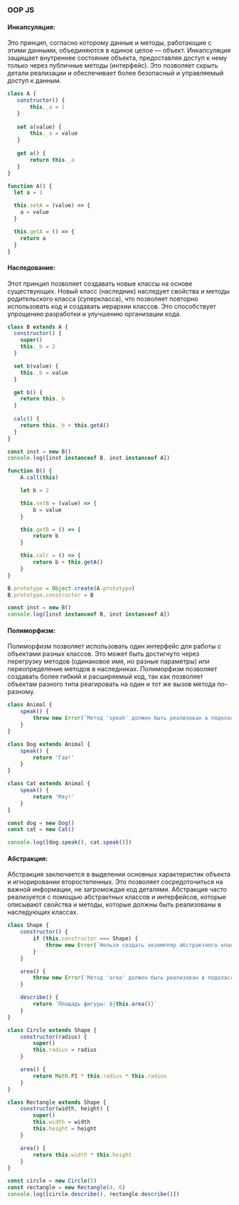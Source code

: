 
### OOP JS

#### Инкапсуляция:

Это принцип, согласно которому данные и методы, работающие с этими данными, объединяются в единое целое — объект. 
Инкапсуляция защищает внутреннее состояние объекта, предоставляя доступ к нему только через публичные методы (интерфейс). 
Это позволяет скрыть детали реализации и обеспечивает более безопасный и управляемый доступ к данным.

```javascript
class A {
   constructor() {
       this._a = 1
   }
  
   set a(value) {
       this._a = value
   }
  
   get a() {
       return this._a
   }
}
```
 
```javascript
function A() {
  let a = 1

  this.setA = (value) => {
    a = value
  }

  this.getA = () => {
    return a
  }
}
```

#### Наследование:
Этот принцип позволяет создавать новые классы на основе существующих. Новый класс (наследник) наследует свойства и методы 
родительского класса (суперкласса), что позволяет повторно использовать код и создавать иерархии классов. Это способствует 
упрощению разработки и улучшению организации кода.

```javascript
class B extends A {
  constructor() {
    super()
    this._b = 2
  }

  set b(value) {
    this._b = value
  }

  get b() {
    return this._b
  }
  
  calc() {
    return this._b + this.getA()
  }
}

const inst = new B()
console.log([inst instanceof B, inst instanceof A])
```

```javascript
function B() {
    A.call(this)

    let b = 2

    this.setB = (value) => {
        b = value
    }

    this.getB = () => {
        return b
    }

    this.calc = () => {
        return b + this.getA()
    }
}

B.prototype = Object.create(A.prototype)
B.prototype.constructor = B

const inst = new B()
console.log([inst instanceof B, inst instanceof A])
```

#### Полиморфизм:
Полиморфизм позволяет использовать один интерфейс для работы с объектами разных классов. Это может быть достигнуто через 
перегрузку методов (одинаковое имя, но разные параметры) или переопределение методов в наследниках. Полиморфизм позволяет 
создавать более гибкий и расширяемый код, так как позволяет объектам разного типа реагировать на один и тот же вызов 
метода по-разному.

```javascript
class Animal {
    speak() {
        throw new Error(`Метод 'speak' должен быть реализован в подклассе`)
    }
}

class Dog extends Animal {
    speak() {
        return 'Гав!'
    }
}

class Cat extends Animal {
    speak() {
        return 'Мяу!'
    }
}

const dog = new Dog()
const cat = new Cat()

console.log([dog.speak(), cat.speak()])

```

#### Абстракция:

Абстракция заключается в выделении основных характеристик объекта и игнорировании второстепенных. Это позволяет 
сосредоточиться на важной информации, не загромождая код деталями. Абстракция часто реализуется с помощью абстрактных 
классов и интерфейсов, которые описывают свойства и методы, которые должны быть реализованы в наследующих классах.

```javascript
class Shape {
    constructor() {
        if (this.constructor === Shape) {
            throw new Error(`Нельзя создать экземпляр абстрактного класса 'Shape'`)
        }
    }

    area() {
        throw new Error(`Метод 'area' должен быть реализован в подклассе`)
    }

    describe() {
        return `Площадь фигуры: ${this.area()}`
    }
}

class Circle extends Shape {
    constructor(radius) {
        super()
        this.radius = radius
    }

    area() {
        return Math.PI * this.radius * this.radius
    }
}

class Rectangle extends Shape {
    constructor(width, height) {
        super()
        this.width = width
        this.height = height
    }

    area() {
        return this.width * this.height
    }
}

const circle = new Circle(5)
const rectangle = new Rectangle(4, 6)
console.log([circle.describe(), rectangle.describe()])
```
